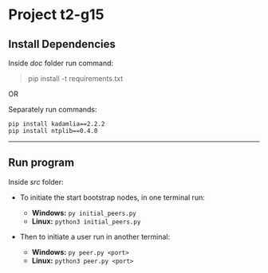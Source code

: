 # Project t2-g15

## Install Dependencies

Inside *doc* folder run command:

> pip install -t requirements.txt

OR

Separately run commands:

```
pip install kadamlia==2.2.2
pip install ntplib==0.4.0
```

----

## Run program

Inside *src* folder:

* To initiate the start bootstrap nodes, in one terminal run:
    * **Windows:** ```py initial_peers.py```
    * **Linux:** ```python3 initial_peers.py```

* Then to initiate a user run in another terminal:
    * **Windows:** ```py peer.py <port>```
    * **Linux:** ```python3 peer.py <port>```
